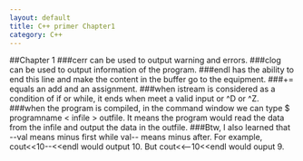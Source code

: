 ```yaml
---
layout: default
title: C++ primer Chapter1
category: C++
---
```

##Chapter 1
###cerr can be used to output warning and errors.
###clog can be used to output information of the program.
###endl has the ability to end this line and make the content in the buffer go to the equipment.
###+= equals an add and an assignment.
###when istream is considered as a condition of if or while, it ends when meet a valid input or ^D or ^Z.
###when the program is compiled, in the command window we can type $ programname < infile > outfile. It means the program would read the data from the infile and output the data in the outfile.
###Btw, I also learned that --val means minus first while val-- means minus after. For example, cout<<10--<<endl would output 10. But cout<<--10<<endl would ouput 9.
